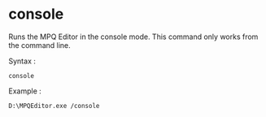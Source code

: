# console

Runs the MPQ Editor in the console mode. This command only works from the command line.

Syntax
:
```
console
```

Example
:
```Console
D:\MPQEditor.exe /console
```
